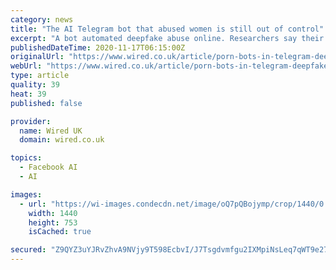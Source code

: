 ```yaml
---
category: news
title: "The AI Telegram bot that abused women is still out of control"
excerpt: "A bot automated deepfake abuse online. Researchers say their warnings have been ignored and Telegram has failed to removed it"
publishedDateTime: 2020-11-17T06:15:00Z
originalUrl: "https://www.wired.co.uk/article/porn-bots-in-telegram-deepfake"
webUrl: "https://www.wired.co.uk/article/porn-bots-in-telegram-deepfake"
type: article
quality: 39
heat: 39
published: false

provider:
  name: Wired UK
  domain: wired.co.uk

topics:
  - Facebook AI
  - AI

images:
  - url: "https://wi-images.condecdn.net/image/oQ7pQBojymp/crop/1440/0.5235602094240838/f/wired-telegrambot.jpg"
    width: 1440
    height: 753
    isCached: true

secured: "Z9QYZ3uYJRvZhvA9NVjy9T598EcbvI/J7Tsgdvmfgu2IXMpiNsLeq7qWT9e27bIm170JmswQ8ctO56DzkGjuQGCGe1js+pCklnHezfTCvaq/ap8B+KsECjAyn1au096CEP12igOIOEqAj1M1R6xf7siWbxz5QM46bGMkobyYjzLW9w9OBDTRTLjaWFpYo9LJ58RGoX+pjAS0xIJGkeF+kxpodOJtuIkqhO7bov1RVdW+IFQJpAqsoa6EWRfZDrjouwOc0+jU6UabTSlwHE15rKemwf4wrnqYSPnn6anLiuSTNv6mZVVzwV0x+C5d+ZCCaVWoTjwvdIxZgZNa1W+oYEvqLqVQX6u8QgfYNsAqE8s=;Ubgmdfra3MmQyPtl0GIVhw=="
---
```


